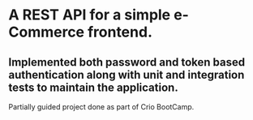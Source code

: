 # A REST API for a simple e-Commerce frontend. 
## Implemented both password and token based authentication along with unit and integration tests to maintain the application.


Partially guided project done as part of Crio BootCamp.

